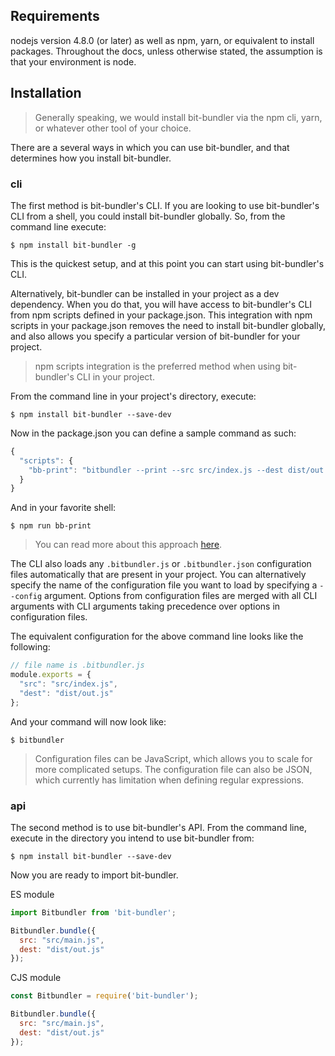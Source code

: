 ## Requirements

nodejs version 4.8.0 (or later) as well as npm, yarn, or equivalent to install packages. Throughout the docs, unless otherwise stated, the assumption is that your environment is node.


## Installation

> Generally speaking, we would install bit-bundler via the npm cli, yarn, or whatever other tool of your choice.

There are a several ways in which you can use bit-bundler, and that determines how you install bit-bundler.

### cli

The first method is bit-bundler's CLI. If you are looking to use bit-bundler's CLI from a shell, you could install bit-bundler globally. So, from the command line execute:

```
$ npm install bit-bundler -g
```

This is the quickest setup, and at this point you can start using bit-bundler's CLI.

Alternatively, bit-bundler can be installed in your project as a dev dependency. When you do that, you will have access to bit-bundler's CLI from npm scripts defined in your package.json. This integration with npm scripts in your package.json removes the need to install bit-bundler globally, and also allows you specify a particular version of bit-bundler for your project.

> npm scripts integration is the preferred method when using bit-bundler's CLI in your project.

From the command line in your project's directory, execute:

```
$ npm install bit-bundler --save-dev
```

Now in the package.json you can define a sample command as such:

``` javascript
{
  "scripts": {
    "bb-print": "bitbundler --print --src src/index.js --dest dist/out.js"
  }
}
```

And in your favorite shell:

```
$ npm run bb-print
```

> You can read more about this approach [here](https://docs.npmjs.com/cli/run-script).

The CLI also loads any `.bitbundler.js` or `.bitbundler.json` configuration files automatically that are present in your project. You can alternatively specify the name of the configuration file you want to load by specifying a `--config` argument. Options from configuration files are merged with all CLI arguments with CLI arguments taking precedence over options in configuration files.


The equivalent configuration for the above command line looks like the following:

``` javascript
// file name is .bitbundler.js
module.exports = {
  "src": "src/index.js",
  "dest": "dist/out.js"
};
```

And your command will now look like:

```
$ bitbundler
```

> Configuration files can be JavaScript, which allows you to scale for more complicated setups. The configuration file can also be JSON, which currently has limitation when defining regular expressions.

### api

The second method is to use bit-bundler's API. From the command line, execute in the directory you intend to use bit-bundler from:

```
$ npm install bit-bundler --save-dev
```

Now you are ready to import bit-bundler.

ES module

``` javascript
import Bitbundler from 'bit-bundler';

Bitbundler.bundle({
  src: "src/main.js",
  dest: "dist/out.js"
});
```

CJS module

``` javascript
const Bitbundler = require('bit-bundler');

Bitbundler.bundle({
  src: "src/main.js",
  dest: "dist/out.js"
});
```

